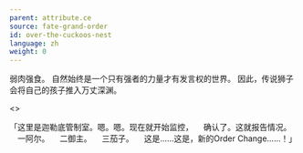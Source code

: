 ```yaml
---
parent: attribute.ce
source: fate-grand-order
id: over-the-cuckoos-nest
language: zh
weight: 0
---
```


弱肉强食。
自然始终是一个只有强者的力量才有发言权的世界。
因此，传说狮子会将自己的孩子推入万丈深渊。

<>

「这里是迦勒底管制室。嗯。嗯。现在就开始监控，
　确认了。这就报告情况。
　一阿尔。
　二御主。
　三茄子。
　这是……这是，新的Order Change……！」
